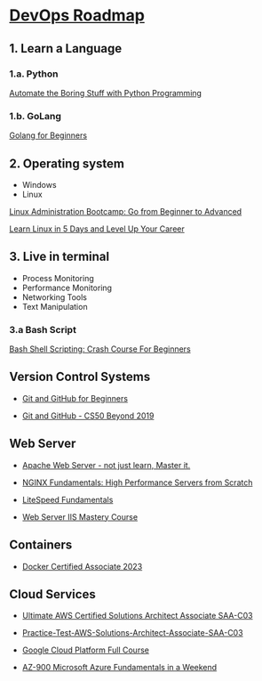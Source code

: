# [DevOps Roadmap](https://roadmap.sh/devops) 

## 1. Learn a Language

### 1.a. Python

[Automate the Boring Stuff with Python Programming](https://www.udemy.com/course/automate/)

### 1.b. GoLang

[Golang for Beginners](https://www.udemy.com/course/golang-for-beginners/)


## 2. Operating system

- Windows 
- Linux

[Linux Administration Bootcamp: Go from Beginner to Advanced](https://www.udemy.com/course/linux-administration-bootcamp/)



[Learn Linux in 5 Days and Level Up Your Career](ttps://www.udemy.com/course/learn-linux-in-5-days/)

## 3. Live in terminal

- Process Monitoring
- Performance Monitoring
- Networking Tools
- Text Manipulation

### 3.a Bash Script

[Bash Shell Scripting: Crash Course For Beginners](https://www.udemy.com/course/bash-shell-scripting-crash-course-for-beginners/)

## Version Control Systems

- [Git and GitHub for Beginners](https://www.youtube.com/watch?v=RGOj5yH7evk)

- [Git and GitHub - CS50 Beyond 2019](https://www.youtube.com/watch?v=eulnSXkhE7I)

## Web Server

- [Apache Web Server - not just learn, Master it.](https://www.udemy.com/course/configure-apache-httpd-with-core-concept/)

- [NGINX Fundamentals: High Performance Servers from Scratch](https://www.udemy.com/course/nginx-fundamentals/)

- [LiteSpeed Fundamentals](https://www.udemy.com/course/litespeed-fundamentals/)

- [Web Server IIS Mastery Course](https://www.udemy.com/course/mastering-web-server-iis-85-from-scratch/)

## Containers

- [Docker Certified Associate 2023](https://www.udemy.com/course/docker-certified-associate/)

## Cloud Services

- [Ultimate AWS Certified Solutions Architect Associate SAA-C03](https://www.udemy.com/course/aws-certified-solutions-architect-associate-saa-c03/)

- [Practice-Test-AWS-Solutions-Architect-Associate-SAA-C03](https://www.udemy.com/course/practice-exams-aws-certified-solutions-architect-associate/)

- [Google Cloud Platform Full Course](https://www.youtube.com/watch?v=IUU6OR8yHCc)

- [AZ-900 Microsoft Azure Fundamentals in a Weekend](https://www.udemy.com/course/azure-certification-az-900-azure-fundamentals/)

